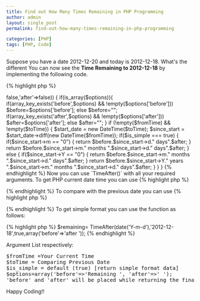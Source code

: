 ```yaml
---
title: Find out How Many Times Remaining in PHP Programming
author: admin
layout: single_post
permalink: find-out-how-many-times-remaining-in-php-programming

categories: [PHP]
tags: [PHP, Code]
---
```

Suppose you have a date 2012-12-20 and today is 2012-12-18. What's the different You can now see the **Time Remaining to 2012-12-18** by implementing the following code.

{% highlight php %}
<?php
    /**
     * @param null $fromTime
     * @param null $toTime
     * @param bool $is_simple
     * @param array $options
     * @return string
     * @copyright     Shaharia Azam 2012-2020, Shaharia Azam Personal Project. (http://shahariaazam.com/)
     * @link          http://shahariaazam.com Personal Project
     * @license       MIT License (http://www.opensource.org/licenses/mit-license.php)
     */
    function TimeAfter($fromTime = null, $toTime = null,$is_simple=true, array $options=array('before'=>false,'after'=>false))
    {
        if(is_array($options)){
            if(array_key_exists('before',$options) && !empty($options['before']))
                $before=$options['before']; else $before="";
            if(array_key_exists('after',$options) && !empty($options['after']))
                $after=$options['after'];   else $after="";
        }
        if (!empty($fromTime) && !empty($toTime))
        {
            $start_date = new DateTime($toTime);
            $since_start = $start_date->diff(new DateTime($fromTime));

            if($is_simple === true)
            {
                if($since_start->m == "0")
                {
                    return $before.$since_start->d." days".$after;
                }
                return $before.$since_start->m." months ".$since_start->d." days".$after;
            }
            else
            {
                if($since_start->Y == "0")
                {
                    return $before.$since_start->m." months ".$since_start->d." days".$after;
                }
                return $before.$since_start->Y." years ".$since_start->m." months ".$since_start->d." days".$after;
            }

        }
    }
{% endhighlight %}

Now you can use `TimeAfter()` with all your required arguments.

To get PHP current date time you can use 
{% highlight php %}
<?php echo date('Y-m-d'); ?>
{% endhighlight %}
To compare with the previous date you can use 
{% highlight php %}
<?php echo $YourDateValue; ?>
{% endhighlight %}
To get simple format you can use the function as follows&#58;

{% highlight php %}
$remaining= TimeAfter(date('Y-m-d'),'2012-12-18',true,array('before'=>'after '));
{% endhighlight %}

Argument List respectively&#58;
<pre>
$fromTime =Your Current Time
$toTime = Comparing Previous Date
$is_simple = default (true) [return simple format data]
$options=array('before'=>'Remaining ', 'after'=>' ');
'before' and 'after' will be placed while returning the final print
</pre>
Happy Coding!!